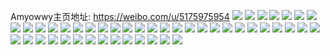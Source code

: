 Amyowwy主页地址: https://weibo.com/u/5175975954 
![](https://wx4.sinaimg.cn/mw2000/005EhRN8gy1h9iuihlwjxj32352xp4qq.jpg) 
![](https://wx4.sinaimg.cn/mw2000/005EhRN8gy1h9iuik50z2j32c0340qv6.jpg) 
![](https://wx4.sinaimg.cn/mw2000/005EhRN8gy1h9iuidh0xsj32c03407wk.jpg) 
![](https://wx4.sinaimg.cn/mw2000/005EhRN8gy1h6im3rsmloj30u0140wkx.jpg) 
![](https://wx4.sinaimg.cn/mw2000/005EhRN8gy1h6im3srxv3j30u0140n3v.jpg) 
![](https://wx4.sinaimg.cn/mw2000/005EhRN8gy1h6im3tk0ewj30u0140do1.jpg) 
![](https://wx4.sinaimg.cn/mw2000/005EhRN8gy1h6im3uhkisj31870u0amk.jpg) 
![](https://wx4.sinaimg.cn/mw2000/005EhRN8gy1h6im3r3mgrj30u0140451.jpg) 
![](https://wx4.sinaimg.cn/mw2000/005EhRN8gy1h6im3v6ykvj31400u0gse.jpg) 
![](https://wx4.sinaimg.cn/mw2000/005EhRN8gy1h6im46mk10j30u0140juk.jpg) 
![](https://wx4.sinaimg.cn/mw2000/005EhRN8gy1h6im47elncj30u0140765.jpg) 
![](https://wx4.sinaimg.cn/mw2000/005EhRN8gy1h6im45tt5xj30u0140gom.jpg) 
![](https://wx4.sinaimg.cn/mw2000/005EhRN8gy1h66c31ehuej30u01hu413.jpg) 
![](https://wx4.sinaimg.cn/mw2000/005EhRN8gy1h57h3lhgx2j30u0140wrd.jpg) 
![](https://wx4.sinaimg.cn/mw2000/005EhRN8gy1h57h3kd6ozj30u0140tlp.jpg) 
![](https://wx4.sinaimg.cn/mw2000/005EhRN8gy1h57h3m89ykj30u01647bl.jpg) 
![](https://wx4.sinaimg.cn/mw2000/005EhRN8gy1h57h3n9gwnj30u0158tn2.jpg) 
![](https://wx4.sinaimg.cn/mw2000/005EhRN8gy1h4w229j1j1j30u0141dnj.jpg) 
![](https://wx4.sinaimg.cn/mw2000/005EhRN8gy1h4w22a2zx9j30u016yk0u.jpg) 
![](https://wx4.sinaimg.cn/mw2000/005EhRN8gy1h4w22aldczj30u00vcgrm.jpg) 
![](https://wx4.sinaimg.cn/mw2000/005EhRN8gy1h4w22b3w5bj30u019adqq.jpg) 
![](https://wx4.sinaimg.cn/mw2000/005EhRN8gy1h4w228rbk0j30u0140wla.jpg) 
![](https://wx4.sinaimg.cn/mw2000/005EhRN8gy1h4w22bj2p0j30u0140gtv.jpg) 
![](https://wx4.sinaimg.cn/mw2000/005EhRN8gy1h4w22byvh9j30u0169aic.jpg) 
![](https://wx4.sinaimg.cn/mw2000/005EhRN8gy1h4w22ce8ydj30u0141wn3.jpg) 
![](https://wx4.sinaimg.cn/mw2000/005EhRN8gy1h4w22ct7hlj30u0140k07.jpg) 
![](https://wx4.sinaimg.cn/mw2000/005EhRN8gy1h4b46y6y5wj30u0140gx1.jpg) 
![](https://wx4.sinaimg.cn/mw2000/005EhRN8gy1h4b46yj53nj30u0140q9o.jpg) 
![](https://wx4.sinaimg.cn/mw2000/005EhRN8gy1h4b476bkurj30u016gjzu.jpg) 
![](https://wx4.sinaimg.cn/mw2000/005EhRN8gy1h37vjpnzt4j30u015bdqg.jpg) 
![](https://wx4.sinaimg.cn/mw2000/005EhRN8gy1h37vjp4qzpj30u01fa4aq.jpg) 
![](https://wx4.sinaimg.cn/mw2000/005EhRN8gy1h2ztmbgscoj30u01e7qcr.jpg) 
![](https://wx4.sinaimg.cn/mw2000/005EhRN8gy1h14vu7yn82j30u0140gt8.jpg) 
![](https://wx4.sinaimg.cn/mw2000/005EhRN8gy1h14vu8srw3j30u01400y7.jpg) 
![](https://wx4.sinaimg.cn/mw2000/005EhRN8gy1h14vu9trw5j30u0140qa9.jpg) 
![](https://wx4.sinaimg.cn/mw2000/005EhRN8gy1h0vfda5b13j30u0140agx.jpg) 
![](https://wx4.sinaimg.cn/mw2000/005EhRN8gy1h0782y0paoj30u0140gs8.jpg) 
![](https://wx4.sinaimg.cn/mw2000/005EhRN8gy1h0782xlf39j30u015q7b3.jpg) 
![](https://wx4.sinaimg.cn/mw2000/005EhRN8gy1gzmbbcfx70j30u00u00xc.jpg) 
![](https://wx4.sinaimg.cn/mw2000/005EhRN8gy1gzl661esmdj30u0140qc4.jpg) 
![](https://wx4.sinaimg.cn/mw2000/005EhRN8gy1gygko6p2qmj30u017ewnk.jpg) 
![](https://wx4.sinaimg.cn/mw2000/005EhRN8gy1gygko685l7j30u01be483.jpg) 
![](https://wx4.sinaimg.cn/mw2000/005EhRN8gy1gygko73wuej31400u0n54.jpg) 
![](https://wx4.sinaimg.cn/mw2000/005EhRN8gy1gyfns4kg6dj30u0140n2w.jpg) 
![](https://wx4.sinaimg.cn/mw2000/005EhRN8gy1gyfns46dpoj30u01407a6.jpg) 
![](https://wx4.sinaimg.cn/mw2000/005EhRN8gy1gyfns4y9lwj30u0140alf.jpg) 
